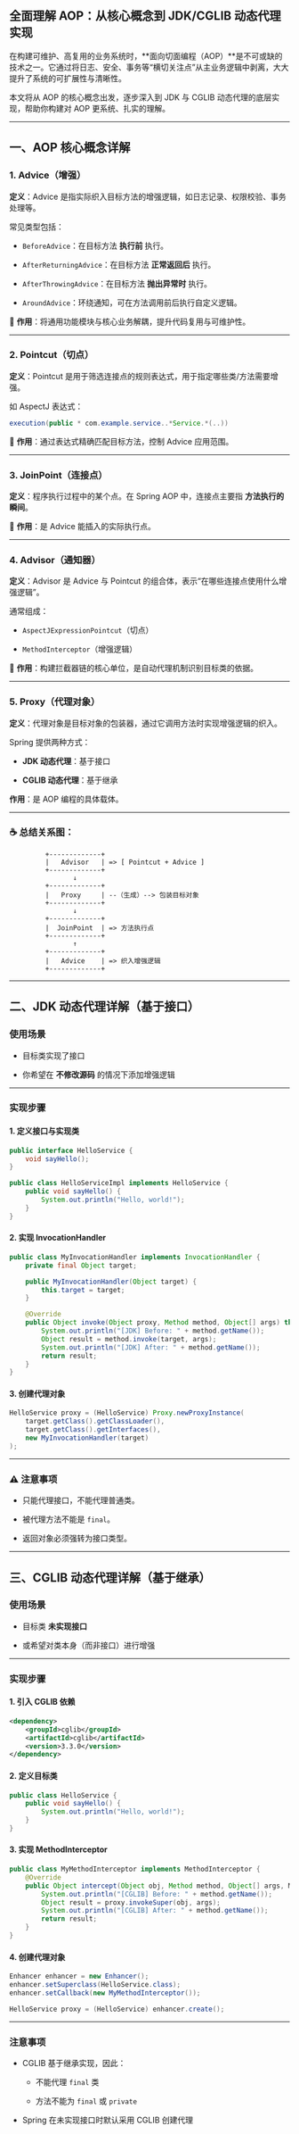 
## 全面理解 AOP：从核心概念到 JDK/CGLIB 动态代理实现

在构建可维护、高复用的业务系统时，**面向切面编程（AOP）**是不可或缺的技术之一。它通过将日志、安全、事务等“横切关注点”从主业务逻辑中剥离，大大提升了系统的可扩展性与清晰性。

本文将从 AOP 的核心概念出发，逐步深入到 JDK 与 CGLIB 动态代理的底层实现，帮助你构建对 AOP 更系统、扎实的理解。

---

## 一、AOP 核心概念详解

### 1. Advice（增强）

**定义**：Advice 是指实际织入目标方法的增强逻辑，如日志记录、权限校验、事务处理等。

常见类型包括：

- `BeforeAdvice`：在目标方法 **执行前** 执行。

- `AfterReturningAdvice`：在目标方法 **正常返回后** 执行。

- `AfterThrowingAdvice`：在目标方法 **抛出异常时** 执行。

- `AroundAdvice`：环绕通知，可在方法调用前后执行自定义逻辑。


📌 **作用**：将通用功能模块与核心业务解耦，提升代码复用与可维护性。

---

### 2. Pointcut（切点）

**定义**：Pointcut 是用于筛选连接点的规则表达式，用于指定哪些类/方法需要增强。

如 AspectJ 表达式：

```java
execution(public * com.example.service..*Service.*(..))
```

📌 **作用**：通过表达式精确匹配目标方法，控制 Advice 应用范围。

---

### 3. JoinPoint（连接点）

**定义**：程序执行过程中的某个点。在 Spring AOP 中，连接点主要指 **方法执行的瞬间**。

📌 **作用**：是 Advice 能插入的实际执行点。

---

### 4. Advisor（通知器）

**定义**：Advisor 是 Advice 与 Pointcut 的组合体，表示“在哪些连接点使用什么增强逻辑”。

通常组成：

- `AspectJExpressionPointcut`（切点）
    
- `MethodInterceptor`（增强逻辑）
    

📌 **作用**：构建拦截器链的核心单位，是自动代理机制识别目标类的依据。

---

### 5. Proxy（代理对象）

**定义**：代理对象是目标对象的包装器，通过它调用方法时实现增强逻辑的织入。

Spring 提供两种方式：

- **JDK 动态代理**：基于接口

- **CGLIB 动态代理**：基于继承


**作用**：是 AOP 编程的具体载体。

---

### ☕ 总结关系图：

```
         +-------------+
         |   Advisor   | => [ Pointcut + Advice ]
         +-------------+
                ↓
         +-------------+
         |   Proxy     | --（生成）--> 包装目标对象
         +-------------+
                ↓
         +-------------+
         |  JoinPoint  | => 方法执行点
         +-------------+
                ↑
         +-------------+
         |   Advice    | => 织入增强逻辑
         +-------------+
```

---

## 二、JDK 动态代理详解（基于接口）

### 使用场景

- 目标类实现了接口

- 你希望在 **不修改源码** 的情况下添加增强逻辑


---

### 实现步骤

#### 1. 定义接口与实现类

```java
public interface HelloService {
    void sayHello();
}

public class HelloServiceImpl implements HelloService {
    public void sayHello() {
        System.out.println("Hello, world!");
    }
}
```

#### 2. 实现 InvocationHandler

```java
public class MyInvocationHandler implements InvocationHandler {
    private final Object target;

    public MyInvocationHandler(Object target) {
        this.target = target;
    }

    @Override
    public Object invoke(Object proxy, Method method, Object[] args) throws Throwable {
        System.out.println("[JDK] Before: " + method.getName());
        Object result = method.invoke(target, args);
        System.out.println("[JDK] After: " + method.getName());
        return result;
    }
}
```

#### 3. 创建代理对象

```java
HelloService proxy = (HelloService) Proxy.newProxyInstance(
    target.getClass().getClassLoader(),
    target.getClass().getInterfaces(),
    new MyInvocationHandler(target)
);
```

---

### ⚠️ 注意事项

- 只能代理接口，不能代理普通类。

- 被代理方法不能是 `final`。

- 返回对象必须强转为接口类型。


---

## 三、CGLIB 动态代理详解（基于继承）

### 使用场景

- 目标类 **未实现接口**
    
- 或希望对类本身（而非接口）进行增强
    

---

### 实现步骤

#### 1. 引入 CGLIB 依赖

```xml
<dependency>
    <groupId>cglib</groupId>
    <artifactId>cglib</artifactId>
    <version>3.3.0</version>
</dependency>
```

#### 2. 定义目标类

```java
public class HelloService {
    public void sayHello() {
        System.out.println("Hello, world!");
    }
}
```

#### 3. 实现 MethodInterceptor

```java
public class MyMethodInterceptor implements MethodInterceptor {
    @Override
    public Object intercept(Object obj, Method method, Object[] args, MethodProxy proxy) throws Throwable {
        System.out.println("[CGLIB] Before: " + method.getName());
        Object result = proxy.invokeSuper(obj, args);
        System.out.println("[CGLIB] After: " + method.getName());
        return result;
    }
}
```

#### 4. 创建代理对象

```java
Enhancer enhancer = new Enhancer();
enhancer.setSuperclass(HelloService.class);
enhancer.setCallback(new MyMethodInterceptor());

HelloService proxy = (HelloService) enhancer.create();
```

---

### 注意事项

- CGLIB 基于继承实现，因此：

    - 不能代理 `final` 类

    - 方法不能为 `final` 或 `private`

- Spring 在未实现接口时默认采用 CGLIB 创建代理



